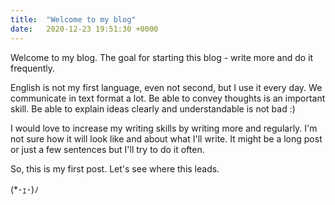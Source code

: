 ```yaml
---
title:  "Welcome to my blog"
date:   2020-12-23 19:51:30 +0000
---
```

Welcome to my blog. The goal for starting this blog - write more and do it frequently.

English is not my first language, even not second, but I use it every day.
We communicate in text format a lot. Be able to convey thoughts is an important skill. Be able to explain ideas clearly and understandable is not bad :)

I would love to increase my writing skills by writing more and regularly. I'm not sure how it will look like and about what I'll write. 
It might be a long post or just a few sentences but I'll try to do it often.

So, this is my first post. Let's see where this leads.

(*･ｪ･)ﾉ